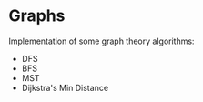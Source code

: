 
# Graphs

Implementation of some graph theory algorithms:
- DFS
- BFS
- MST
- Dijkstra's Min Distance